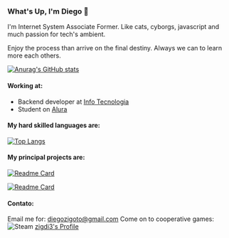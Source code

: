 ### What's Up, I'm Diego 👋

I'm Internet System Associate Former. Like cats, cyborgs,  javascript and much passion for tech's ambient.  

Enjoy the process than arrive on the final destiny. Always we can to learn more each others.

[![Anurag's GitHub stats](https://github-readme-stats.vercel.app/api?username=zigdi3&show_icons=true&locale=en)](https://github.com/anuraghazra/github-readme-stats)

#### Working at:
- Backend developer at [Info Tecnologia](https://www.linkedin.com/company/info15anos/mycompany/)
- Student on [Alura](https://www.linkedin.com/school/aluracursos/)

#### My hard skilled languages are:
[![Top Langs](https://github-readme-stats.vercel.app/api/top-langs/?username=zigdi3&locale=en)](https://github.com/anuraghazra/github-readme-stats)

#### My principal projects are:  
[![Readme Card](https://github-readme-stats.vercel.app/api/pin/?username=zigdi3&repo=retro-sundays-api&locale=en)](https://github.com/zigdi3/retro-sundays-api)  

[![Readme Card](https://github-readme-stats.vercel.app/api/pin/?username=zigdi3&repo=FizzBuzz_elixir&locale=pt-br)](https://github.com/zigdi3/FizzBuzz_elixir)  

#### Contato:
Email me for: diegozigoto@gmail.com
Come on to cooperative games: 
![Steam](https://img.shields.io/badge/steam-%23000000.svg?style=for-the-badge&logo=steam&logoColor=white)
[zigdi3's Profile ](https://steamcommunity.com/id/zigdi3/)

